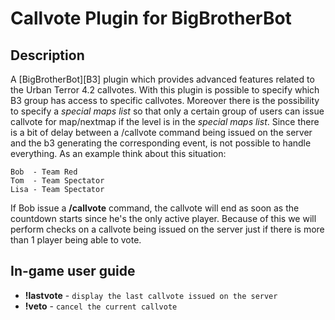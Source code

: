 Callvote Plugin for BigBrotherBot
=================================

Description
-----------

A [BigBrotherBot][B3] plugin which provides advanced features related to the Urban Terror 4.2 callvotes.
With this plugin is possible to specify which B3 group has access to specific callvotes.
Moreover there is the possibility to specify a *special maps list* so that only a certain group of users can
issue callvote for map/nextmap if the level is in the *special maps list*.
Since there is a bit of delay between a /callvote command being issued on the server and the b3 generating the
corresponding event, is not possible to handle everything.
As an example think about this situation:

    Bob  - Team Red
    Tom  - Team Spectator
    Lisa - Team Spectator
 
If Bob issue a **/callvote** command, the callvote will end as soon as the countdown starts since he's the only
active player. Because of this we will perform checks on a callvote being issued on the server just if there is
more than 1 player being able to vote.

In-game user guide
------------------

* **!lastvote** - `display the last callvote issued on the server`
* **!veto** - `cancel the current callvote`